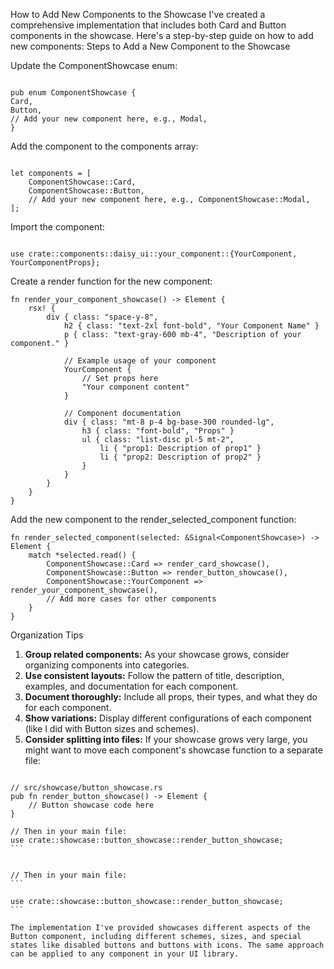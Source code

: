 <!-- @format -->

How to Add New Components to the Showcase
I've created a comprehensive implementation that includes both Card and Button components in the showcase. Here's a step-by-step guide on how to add new components:
Steps to Add a New Component to the Showcase

Update the ComponentShowcase enum:

```

pub enum ComponentShowcase {
Card,
Button,
// Add your new component here, e.g., Modal,
}
```

Add the component to the components array:

```

let components = [
    ComponentShowcase::Card,
    ComponentShowcase::Button,
    // Add your new component here, e.g., ComponentShowcase::Modal,
];
```

Import the component:

```

use crate::components::daisy_ui::your_component::{YourComponent, YourComponentProps};
```

Create a render function for the new component:

```
fn render_your_component_showcase() -> Element {
    rsx! {
        div { class: "space-y-8",
            h2 { class: "text-2xl font-bold", "Your Component Name" }
            p { class: "text-gray-600 mb-4", "Description of your component." }

            // Example usage of your component
            YourComponent {
                // Set props here
                "Your component content"
            }

            // Component documentation
            div { class: "mt-8 p-4 bg-base-300 rounded-lg",
                h3 { class: "font-bold", "Props" }
                ul { class: "list-disc pl-5 mt-2",
                    li { "prop1: Description of prop1" }
                    li { "prop2: Description of prop2" }
                }
            }
        }
    }
}
```

Add the new component to the render_selected_component function:

```
fn render_selected_component(selected: &Signal<ComponentShowcase>) -> Element {
    match *selected.read() {
        ComponentShowcase::Card => render_card_showcase(),
        ComponentShowcase::Button => render_button_showcase(),
        ComponentShowcase::YourComponent => render_your_component_showcase(),
        // Add more cases for other components
    }
}
```

Organization Tips

1. **Group related components:** As your showcase grows, consider organizing components into categories.
2. **Use consistent layouts:** Follow the pattern of title, description, examples, and documentation for each component.
3. **Document thoroughly:** Include all props, their types, and what they do for each component.
4. **Show variations:** Display different configurations of each component (like I did with Button sizes and schemes).
5. **Consider splitting into files:** If your showcase grows very large, you might want to move each component's showcase function to a separate file:

````

// src/showcase/button_showcase.rs
pub fn render_button_showcase() -> Element {
    // Button showcase code here
}

// Then in your main file:
use crate::showcase::button_showcase::render_button_showcase;
```


// Then in your main file:
```

use crate::showcase::button_showcase::render_button_showcase;
```

The implementation I've provided showcases different aspects of the Button component, including different schemes, sizes, and special states like disabled buttons and buttons with icons. The same approach can be applied to any component in your UI library.
````
